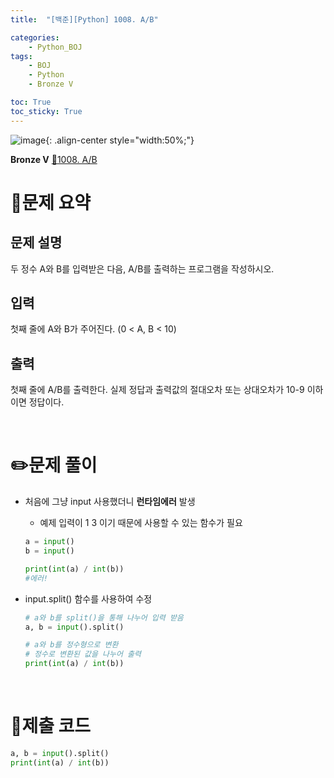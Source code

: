 ```yaml
---
title:  "[백준][Python] 1008. A/B" 

categories: 
    - Python_BOJ
tags: 
    - BOJ
    - Python
    - Bronze V

toc: True
toc_sticky: True
---
```

![image](https://github.com/user-attachments/assets/32319fe8-99e9-4031-b5d1-9f1909b510dc){: .align-center style="width:50%;"}

**Bronze V** 
[🔗1008. A/B]('https://www.acmicpc.net/problem/1008')

# 📝문제 요약
## 문제 설명
두 정수 A와 B를 입력받은 다음, A/B를 출력하는 프로그램을 작성하시오.

## 입력
첫째 줄에 A와 B가 주어진다. (0 < A, B < 10)


## 출력
첫째 줄에 A/B를 출력한다. 실제 정답과 출력값의 절대오차 또는 상대오차가 10-9 이하이면 정답이다.


<br>

# ✏️문제 풀이
- 처음에 그냥 input 사용했더니 **런타임에러** 발생
    - 예제 입력이 1 3 이기 때문에 사용할 수 있는 함수가 필요
    
    ```python
    a = input()
    b = input()
    
    print(int(a) / int(b))
    #에러!
    ```
    
- input.split() 함수를 사용하여 수정
    ```python
    # a와 b를 split()을 통해 나누어 입력 받음
    a, b = input().split()

    # a와 b를 정수형으로 변환
    # 정수로 변환된 값을 나누어 출력
    print(int(a) / int(b))
    ```

<br>

# 💯제출 코드

```python
a, b = input().split()
print(int(a) / int(b))
```